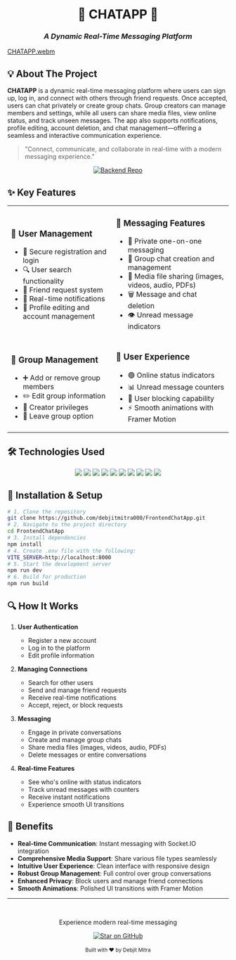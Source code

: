 # <div align="center">💬 CHATAPP 💬</div>
### <div align="center">*A Dynamic Real-Time Messaging Platform*</div>

[CHATAPP.webm](https://github.com/user-attachments/assets/33edb1cb-b49b-4050-bdfe-52323b1b9937)


## 💡 About The Project

**CHATAPP** is a dynamic real-time messaging platform where users can sign up, log in, and connect with others through friend requests. Once accepted, users can chat privately or create group chats. Group creators can manage members and settings, while all users can share media files, view online status, and track unseen messages. The app also supports notifications, profile editing, account deletion, and chat management—offering a seamless and interactive communication experience.

> "Connect, communicate, and collaborate in real-time with a modern messaging experience."

<div align="center">
  <a href="https://github.com/debjitmitra000/BackendChatApp">
    <img src="https://img.shields.io/badge/⛭_Visit_Backend_Repository-171515?style=for-the-badge&logo=node.js&logoColor=339933" alt="Backend Repo"/>
  </a>
</div>

## ✨ Key Features

<table>
  <tr>
    <td>
      <h3>👤 User Management</h3>
      <ul>
        <li>🔐 Secure registration and login</li>
        <li>🔍 User search functionality</li>
        <li>👥 Friend request system</li>
        <li>🔔 Real-time notifications</li>
        <li>📝 Profile editing and account management</li>
      </ul>
    </td>
    <td>
      <h3>💬 Messaging Features</h3>
      <ul>
        <li>📨 Private one-on-one messaging</li>
        <li>👥 Group chat creation and management</li>
        <li>📁 Media file sharing (images, videos, audio, PDFs)</li>
        <li>🗑️ Message and chat deletion</li>
        <li>👁️ Unread message indicators</li>
      </ul>
    </td>
  </tr>
  <tr>
    <td>
      <h3>👥 Group Management</h3>
      <ul>
        <li>➕ Add or remove group members</li>
        <li>✏️ Edit group information</li>
        <li>👑 Creator privileges</li>
        <li>🚪 Leave group option</li>
      </ul>
    </td>
    <td>
      <h3>🎯 User Experience</h3>
      <ul>
        <li>🟢 Online status indicators</li>
        <li>📊 Unread message counters</li>
        <li>🚫 User blocking capability</li>
        <li>⚡ Smooth animations with Framer Motion</li>
      </ul>
    </td>
  </tr>
</table>

## 🛠️ Technologies Used

<div align="center">
  
  <img src="https://img.shields.io/badge/React-20232A?style=for-the-badge&logo=react&logoColor=61DAFB" />
  <img src="https://img.shields.io/badge/Node.js-339933?style=for-the-badge&logo=nodedotjs&logoColor=white" />
  <img src="https://img.shields.io/badge/Express-000000?style=for-the-badge&logo=express&logoColor=white" />
  <img src="https://img.shields.io/badge/MongoDB-4EA94B?style=for-the-badge&logo=mongodb&logoColor=white" />

  <img src="https://img.shields.io/badge/Tailwind_CSS-38B2AC?style=for-the-badge&logo=tailwind-css&logoColor=white" />
  <img src="https://img.shields.io/badge/Redux-764ABC?style=for-the-badge&logo=redux&logoColor=white" />
  <img src="https://img.shields.io/badge/Socket.io-010101?style=for-the-badge&logo=socket.io&logoColor=white" />
  <img src="https://img.shields.io/badge/JWT-000000?style=for-the-badge&logo=JSON%20web%20tokens&logoColor=white" />
  
  <img src="https://img.shields.io/badge/Cloudinary-3448C5?style=for-the-badge&logo=cloudinary&logoColor=white" />
  <img src="https://img.shields.io/badge/Framer_Motion-0055FF?style=for-the-badge&logo=framer&logoColor=white" />
  
</div>

## 🚀 Installation & Setup

```bash
# 1. Clone the repository
git clone https://github.com/debjitmitra000/FrontendChatApp.git
# 2. Navigate to the project directory
cd FrontendChatApp
# 3. Install dependencies
npm install
# 4. Create .env file with the following:
VITE_SERVER=http://localhost:8000
# 5. Start the development server
npm run dev
# 6. Build for production
npm run build
```


## 🔍 How It Works

1. **User Authentication**
   - Register a new account
   - Log in to the platform
   - Edit profile information

2. **Managing Connections**
   - Search for other users
   - Send and manage friend requests
   - Receive real-time notifications
   - Accept, reject, or block requests

3. **Messaging**
   - Engage in private conversations
   - Create and manage group chats
   - Share media files (images, videos, audio, PDFs)
   - Delete messages or entire conversations

4. **Real-time Features**
   - See who's online with status indicators
   - Track unread messages with counters
   - Receive instant notifications
   - Experience smooth UI transitions


## 🌟 Benefits

- **Real-time Communication**: Instant messaging with Socket.IO integration
- **Comprehensive Media Support**: Share various file types seamlessly
- **Intuitive User Experience**: Clean interface with responsive design
- **Robust Group Management**: Full control over group conversations
- **Enhanced Privacy**: Block users and manage friend connections
- **Smooth Animations**: Polished UI transitions with Framer Motion

---

<div align="center">
  <br>
  <p>Experience modern real-time messaging</p>
  
  <!-- FRONTEND STAR BUTTON - Use this for the frontend repository -->
  <a href="https://github.com/debjitmitra000/FrontendChatApp/stargazers">
    <img src="https://img.shields.io/badge/⭐_Star_This_Repo-171515?style=for-the-badge&logo=github&logoColor=white" alt="Star on GitHub"/>
  </a>  
  <br><br>
  <sub>Built with ❤️ by Debjit Mitra</sub>
</div>
